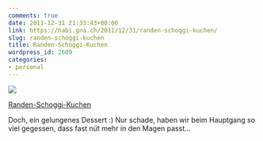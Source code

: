 ```yaml
---
comments: true
date: 2011-12-31 21:33:43+00:00
link: https://habi.gna.ch/2011/12/31/randen-schoggi-kuchen/
slug: randen-schoggi-kuchen
title: Randen-Schoggi-Kuchen
wordpress_id: 2609
categories:
- personal
---
```


[![](https://static.flickr.com/7158/6608846455_59027598a6_m.jpg)](https://www.flickr.com/photos/habi/6608846455/)

[Randen-Schoggi-Kuchen](https://www.flickr.com/photos/habi/6608846455/)

Doch, ein gelungenes Dessert :)
Nur schade, haben wir beim Hauptgang so viel gegessen, dass fast nüt mehr in den Magen passt...
